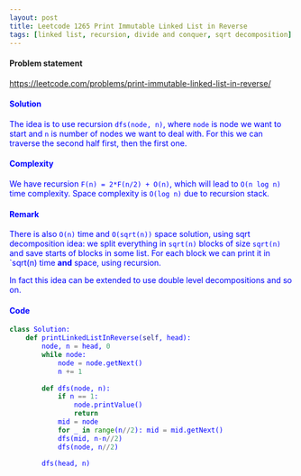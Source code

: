 ```yaml
---
layout: post
title: Leetcode 1265 Print Immutable Linked List in Reverse
tags: [linked list, recursion, divide and conquer, sqrt decomposition]
---
```


#### Problem statement

<a href="https://leetcode.com/problems/print-immutable-linked-list-in-reverse/"> <font color = blue>https://leetcode.com/problems/print-immutable-linked-list-in-reverse/

#### Solution
The idea is to use recursion `dfs(node, n)`, where `node` is node we want to start and `n` is number of nodes we want to deal with. For this we can traverse the second half first, then the first one.

#### Complexity
We have recursion `F(n) = 2*F(n/2) + O(n)`, which will lead to `O(n log n)` time complexity. Space complexity is `O(log n)` due to recursion stack.

#### Remark
There is also `O(n)` time and `O(sqrt(n))` space solution, using sqrt decomposition idea: we split everything in `sqrt(n)` blocks of size `sqrt(n)` and save starts of blocks in some list. For each block we can print it in `sqrt(n) time **and** space, using recursion.

In fact this idea can be extended to use double level decompositions and so on.

#### Code
```python
class Solution:
    def printLinkedListInReverse(self, head):
        node, n = head, 0
        while node:
            node = node.getNext()
            n += 1
            
        def dfs(node, n):
            if n == 1: 
                node.printValue()
                return
            mid = node
            for _ in range(n//2): mid = mid.getNext()
            dfs(mid, n-n//2)
            dfs(node, n//2)
            
        dfs(head, n) 
```

